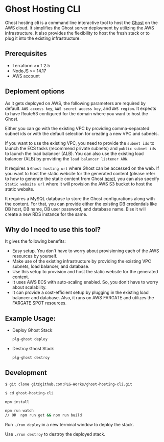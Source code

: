 # Ghost Hosting  CLI
Ghost hosting cli is a command line interactive tool to host the [Ghost](https://ghost.org/) on the AWS cloud. It simplifies the Ghost server deployment by utilizing the AWS infrastructure. It also provides the flexibility to host the fresh stack or to plug it into the existing infrastructure.

## Prerequisites
- Terraform >= 1.2.5
- NodeJS >= 14.17
- AWS account

## Deploment options

As it gets deployed on AWS, the following parameters are required by default. `AWS access key`, `AWS secret access key`, and `AWS region`. It expects to have Route53 configured for the domain where you want to host the Ghost.

Either you can go with the existing VPC by providing comma-separated subnet ids or with the default selection for creating a new VPC and subnets. 

If you want to use the existing VPC, you need to provide the `subnet ids` to launch the ECS tasks (recommend private subnets) and `public subnet ids` to launch the load balancer (ALB). You can also use the existing load balancer (ALB) by providing the `load balancer listener ARN`.

It requires a `Ghost hosting url` where Ghost can be accessed on the web. If you want to host the static website for the generated content (please refer to how to generate the static content from Ghost [here](https://github.com/PLG-Works/ghost-static-website-generator)), you can also specify `Static website url` where it will provision the AWS S3 bucket to host the static website.

It requires a MySQL database to store the Ghost configurations along with the content. For that, you can provide either the existing DB credentials like DB host, DB name, DB user password, and database name. Else it will create a new RDS instance for the same.

## Why do I need to use this tool?
It gives the following benefits:
- Easy setup. You don't have to worry about provisioning each of the AWS resources by yourself.
- Make use of the existing infrastructure by providing the existing VPC subnets, load balancer, and database.
- Use this setup to provision and host the static website for the generated content.
- It uses AWS ECS with auto-scaling enabled. So, you don't have to worry about scalability.
- It can provide a cost-efficient setup by plugging in the existing load balancer and database. Also, it runs on AWS FARGATE and utilizes the FARGATE SPOT resources.


## Example Usage:

- Deploy Ghost Stack
    ```bash
    plg-ghost deploy
    ```

- Destroy Ghost Stack
    ```bash
    plg-ghost destroy
    ```

## Development 

```bash
$ git clone git@github.com:PLG-Works/ghost-hosting-cli.git

$ cd ghost-hosting-cli

npm install

npm run watch
// OR  npm run get && npm run build 
```

Run `./run deploy` in a new terminal window to deploy the stack.

Use `./run destroy` to destroy the deployed stack.

